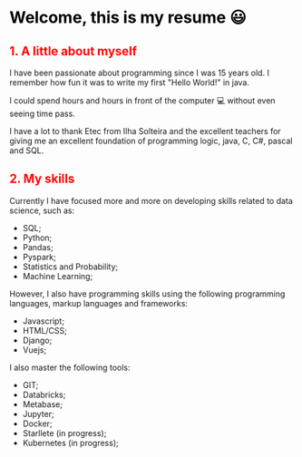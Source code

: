 # <span style="color:black"><strong> Welcome, this is my resume 😃 </strong></span>

## <span style="color:red"> 1. A little about myself </span>

I have been passionate about programming since I was 15 years old. I remember how fun it was to write my first "Hello World!" in java.

I could spend hours and hours in front of the computer 💻 without even seeing time pass.

I have a lot to thank Etec from Ilha Solteira and the excellent teachers for giving me an excellent foundation of programming logic, java, C, C#, pascal and SQL.

## <span style="color:red"> 2. My skills </span>

Currently I have focused more and more on developing skills related to data science, such as:

- SQL;
- Python;
- Pandas;
- Pyspark;
- Statistics and Probability;
- Machine Learning;

However, I also have programming skills using the following programming languages, markup languages ​​and frameworks:

- Javascript;
- HTML/CSS;
- Django;
- Vuejs;

I also master the following tools:

- GIT;
- Databricks;
- Metabase;
- Jupyter;
- Docker;
- Starllete (in progress);
- Kubernetes (in progress);

##
